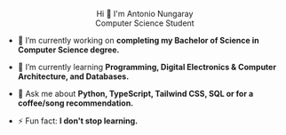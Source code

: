<p style = "text-align: center;">
    Hi 👋 I'm Antonio Nungaray<br/>
    Computer Science Student
</p>




<!--
**AntonioNungaray/AntonioNungaray** is a ✨ _special_ ✨ repository because its `README.md` (this file) appears on your GitHub profile.

Here are some ideas to get you started:

- 👯 I’m looking to collaborate on ...
- 🤔 I’m looking for help with ...
- 📫 How to reach me: ...
- 😄 Pronouns: ...
-->
- 🔭 I’m currently working on **completing my Bachelor of Science in Computer Science degree.**
  
- 🌱 I’m currently learning **Programming, Digital Electronics & Computer Architecture, and Databases.**
  
- 💬 Ask me about **Python, TypeScript, Tailwind CSS, SQL or for a coffee/song recommendation.**
  
- ⚡ Fun fact: **I don't stop learning.**
